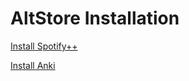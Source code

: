 # AltStore Installation
[Install Spotify++](https://tinyurl.com/ycv55a8v)

[Install Anki](https://tinyurl.com/2ym82sux)
